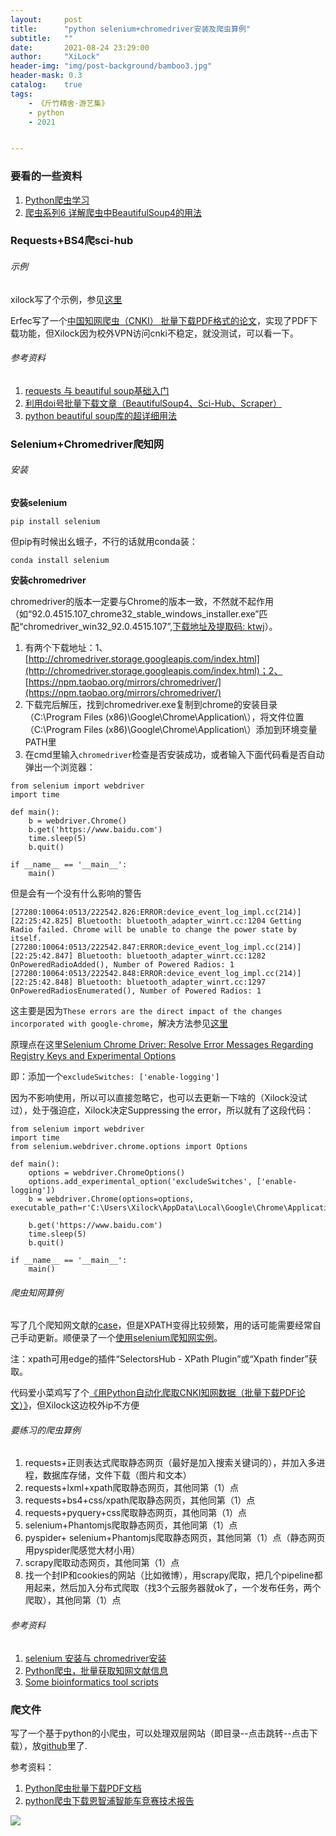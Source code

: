 ```yaml
---
layout:     post
title:      "python selenium+chromedriver安装及爬虫算例"
subtitle:   ""
date:       2021-08-24 23:29:00
author:     "XiLock"
header-img: "img/post-background/bamboo3.jpg"
header-mask: 0.3
catalog:    true
tags:
    - 《斤竹精舍·游艺集》
    - python
    - 2021


---
```


### 要看的一些资料
1. [Python爬虫学习](https://thelnktears.github.io/2020/03/13/Python%E7%88%AC%E8%99%AB%E5%AD%A6%E4%B9%A0/)
1. [爬虫系列6 详解爬虫中BeautifulSoup4的用法](https://segmentfault.com/a/1190000039030926)


### Requests+BS4爬sci-hub

###### 示例
xilock写了个示例，参见[这里](https://github.com/molakirlee/sci-hub_spider)

Erfec写了一个[中国知网爬虫（CNKI） 批量下载PDF格式的论文](https://blog.csdn.net/weixin_45352617/article/details/104281295)，实现了PDF下载功能，但Xilock因为校外VPN访问cnki不稳定，就没测试，可以看一下。

###### 参考资料 
1. [requests 与 beautiful soup基础入门](https://www.jianshu.com/p/9c266216957b)
1. [利用doi号批量下载文章（BeautifulSoup4、Sci-Hub、Scraper）](https://www.mengshuo.xyz/2022/02/10/other/sci_scraper/#%E6%A0%B9%E6%8D%AEDOI%E5%8F%B7%E6%89%B9%E9%87%8F%E4%B8%8B%E8%BD%BD%E6%96%87%E7%8C%AE)
1. [python beautiful soup库的超详细用法](https://www.cnblogs.com/111testing/p/10323159.html)


### Selenium+Chromedriver爬知网
###### 安装

**安装selenium**

```
pip install selenium
```
但pip有时候出幺蛾子，不行的话就用conda装：
```
conda install selenium
```

**安装chromedriver**

chromedriver的版本一定要与Chrome的版本一致，不然就不起作用（如“92.0.4515.107_chrome32_stable_windows_installer.exe”匹配“chromedriver_win32_92.0.4515.107”,[下载地址及提取码: ktwj](https://pan.baidu.com/s/1QraUPswlRRUrPzLIEtinzQ)）。  
1. 有两个下载地址：1、 [http://chromedriver.storage.googleapis.com/index.html](http://chromedriver.storage.googleapis.com/index.html)；2、 [https://npm.taobao.org/mirrors/chromedriver/](https://npm.taobao.org/mirrors/chromedriver/)
1. 下载完后解压，找到chromedriver.exe复制到chrome的安装目录（C:\Program Files (x86)\Google\Chrome\Application\），将文件位置（C:\Program Files (x86)\Google\Chrome\Application\）添加到环境变量PATH里
1. 在cmd里输入`chromedriver`检查是否安装成功，或者输入下面代码看是否自动弹出一个浏览器：

```
from selenium import webdriver
import time

def main():
    b = webdriver.Chrome()
    b.get('https://www.baidu.com')
    time.sleep(5)
    b.quit()

if __name__ == '__main__':
    main()
```

但是会有一个没有什么影响的警告
```
[27280:10064:0513/222542.826:ERROR:device_event_log_impl.cc(214)] [22:25:42.825] Bluetooth: bluetooth_adapter_winrt.cc:1204 Getting Radio failed. Chrome will be unable to change the power state by itself.
[27280:10064:0513/222542.847:ERROR:device_event_log_impl.cc(214)] [22:25:42.847] Bluetooth: bluetooth_adapter_winrt.cc:1282 OnPoweredRadioAdded(), Number of Powered Radios: 1
[27280:10064:0513/222542.848:ERROR:device_event_log_impl.cc(214)] [22:25:42.848] Bluetooth: bluetooth_adapter_winrt.cc:1297 OnPoweredRadiosEnumerated(), Number of Powered Radios: 1
```

这主要是因为`These errors are the direct impact of the changes incorporated with google-chrome`，解决方法参见[这里](https://stackoverflow.com/questions/61325672/browser-switcher-service-cc238-xxx-init-error-with-python-selenium-script-w)

原理点在这里[Selenium Chrome Driver: Resolve Error Messages Regarding Registry Keys and Experimental Options](http://blogs.stevelongchen.com/2020/05/15/selenium-chrome-driver-resolve-error-messages-regarding-registry-keys-and-experimental-options/)

即：添加一个`excludeSwitches: ['enable-logging']`

因为不影响使用，所以可以直接忽略它，也可以去更新一下啥的（Xilock没试过），处于强迫症，Xilock决定Suppressing the error，所以就有了这段代码：
```
from selenium import webdriver
import time
from selenium.webdriver.chrome.options import Options

def main():
    options = webdriver.ChromeOptions()
    options.add_experimental_option('excludeSwitches', ['enable-logging'])
    b = webdriver.Chrome(options=options, executable_path=r'C:\Users\Xilock\AppData\Local\Google\Chrome\Application\chromedriver.exe') 
    
    b.get('https://www.baidu.com')
    time.sleep(5)
    b.quit()

if __name__ == '__main__':
    main()
```

###### 爬虫知网算例
写了几个爬知网文献的[case](https://github.com/molakirlee/python_selenium)，但是XPATH变得比较频繁，用的话可能需要经常自己手动更新。顺便录了一个[使用selenium爬知网实例](https://www.bilibili.com/video/BV1U44y1k7Yq/)。

注：xpath可用edge的插件“SelectorsHub - XPath Plugin”或“Xpath finder”获取。


代码爱小菜鸡写了个[《用Python自动化爬取CNKI知网数据（批量下载PDF论文）》](https://blog.csdn.net/weixin_45678463/article/details/111826523)，但Xilock这边校外ip不方便


###### 要练习的爬虫算例
1. requests+正则表达式爬取静态网页（最好是加入搜索关键词的），并加入多进程，数据库存储，文件下载（图片和文本）
2. requests+lxml+xpath爬取静态网页，其他同第（1）点
3. requests+bs4+css/xpath爬取静态网页，其他同第（1）点
4. requests+pyquery+css爬取静态网页，其他同第（1）点
5. selenium+Phantomjs爬取静态网页，其他同第（1）点
6. pyspider+ selenium+Phantomjs爬取静态网页，其他同第（1）点（静态网页用pyspider爬感觉大材小用）
7. scrapy爬取动态网页，其他同第（1）点
8. 找一个封IP和cookies的网站（比如微博），用scrapy爬取，把几个pipeline都用起来，然后加入分布式爬取（找3个云服务器就ok了，一个发布任务，两个爬取），其他同第（1）点

###### 参考资料
1. [selenium 安装与 chromedriver安装](https://www.cnblogs.com/lfri/p/10542797.html)
1. [Python爬虫，批量获取知网文献信息](http://events.jianshu.io/p/56722a33ad07)
1. [Some bioinformatics tool scripts](https://github.com/byemaxx/BioTools)

### 爬文件
写了一个基于python的小爬虫，可以处理双层网站（即目录--点击跳转--点击下载），放[github](https://github.com/molakirlee/crawler_request)里了.

参考资料：
1. [Python爬虫批量下载PDF文档](https://blog.csdn.net/qq_41101239/article/details/118094007?ops_request_misc=%257B%2522request%255Fid%2522%253A%2522165251933916781483765713%2522%252C%2522scm%2522%253A%252220140713.130102334.pc%255Fall.%2522%257D&request_id=165251933916781483765713&biz_id=0&utm_medium=distribute.pc_search_result.none-task-blog-2~all~first_rank_ecpm_v1~rank_v31_ecpm-4-118094007-null-null.142^v9^pc_search_result_cache,157^v4^control&utm_term=python%E6%89%B9%E9%87%8F%E4%B8%8B%E8%BD%BDpdf%E6%96%87%E4%BB%B6)
1. [python爬虫下载恩智浦智能车竞赛技术报告](https://thelnktears.github.io/2020/04/01/python%E7%88%AC%E8%99%AB%E4%B8%8B%E8%BD%BD%E6%81%A9%E6%99%BA%E6%B5%A6%E6%99%BA%E8%83%BD%E8%BD%A6%E7%AB%9E%E8%B5%9B%E6%8A%80%E6%9C%AF%E6%8A%A5%E5%91%8A/)


![](/img/wc-tail.GIF)
